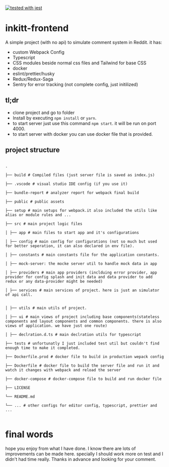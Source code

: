 [![tested with jest](https://img.shields.io/badge/tested_with-jest-99424f.svg)](https://github.com/facebook/jest)

# inkitt-frontend

A simple project (with no api) to simulate comment system in Reddit.
it has:

- custom Webpack Config
- Typescript
- CSS modules beside normal css files and Tailwind for base CSS
- docker
- eslint/prettier/husky
- Redux/Redux-Saga
- Sentry for error tracking (not complete config, just initilized)

## tl;dr

- clone project and go to folder
- Install by executing `npm install` or `yarn`.
- to start server just use this command `npm start`. it will be run on port 4000.
- to start server with docker you can use docker file that is provided.

## project structure

```

.

├── build # Compiled files (just server file is saved as index.js)

├── .vscode # visual studio IDE config (if you use it)

├── bundle-report # analyzer report for webpack final build

├── public # public assets

├── setup # main setups for webpack.it also included the utils like alias or module rules and ...

├── src # main project logic files

│ ├── app # main files to start app and it's configurations

│ ├── config # main config for configurations (not so much but used for better seperation, it can also declared in env file).

│ ├── constants # main constants file for the application constants.

│ ├── mock-server: the mocke server util to handle mock data in app

│ ├── providers # main app providers (inclduing error provider, app provider for config splash and init data and data provider to add redux or any data-provider might be needed)

│ ├── services # main services of project. here is just an simulator of api call.


│ ├── utils # main utils of project.

│ ├── ui # main views of project including base components(stateless components and layout components and common components. there is also views of application. we have just one route)

│ ├── declration.d.ts # main declration utils for typescript

├── tests # unfortunatly I just included test util but couldn't find enough time to make it completed.

├── Dockerfile.prod # docker file to build in production wepack config

├── Dockerfile # docker file to build the server file and run it and watch it changes with webpack and reload the server

├── docker-compose # docker-compose file to build and run docker file

├── LICENSE

└── README.md

└── ... # other configs for editor config, typescript, prettier and ...


```

# final words

hope you enjoy from what I have done. I know there are lots of improvements can be made here. specially I should work more on test and I didn't had time really.
Thanks in advance and looking for your comment.
